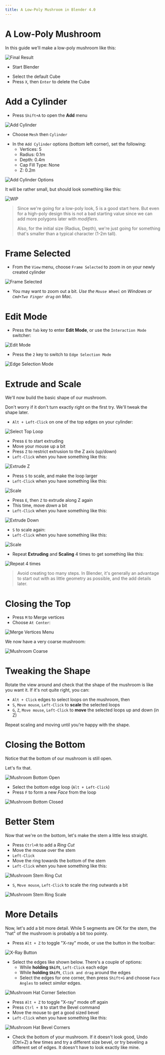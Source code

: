 ```yaml
---
title: A Low-Poly Mushroom in Blender 4.0
---
```


# A Low-Poly Mushroom

In this guide we'll make a low-poly mushroom like this:

![Final Result](res/mushroom/final.png)

* Start Blender

<!--
* Switch to the `Modeling` workspace (at the top of the screen)

![Modeling Tab](res/mushroom/modeling_tab.png)
-->

* Select the default Cube
* Press `X`, then `Enter` to delete the Cube

# Add a Cylinder

* Press `Shift+A` to open the **Add** menu

![Add Cylinder](res/mushroom/add_cylinder.png)

* Choose `Mesh` then `Cylinder`

<!--
> _Alternatively_ use the button on the toolbar:
>
> ![Add Cylinder Button](res/mushroom/add_cylinder_mesh_menu.png)
-->

* In the `Add Cylinder` options (bottom left corner), set the following:
  * Vertices: 5
  * Radius: 0.1m
  * Depth: 0.4m
  * Cap Fill Type: None
  * Z: 0.2m

![Add Cylinder Options](res/mushroom/add_cylinder_options.png)

It will be rather small, but should look something like this:

![WIP](res/mushroom/wip1.png)

> Since we're going for a low-poly look, 5 is a good start here. But even for a high-poly design this is not a bad starting value since we can add more polygons later with _modifiers_.
>
> Also, for the initial size (Radius, Depth), we're just going for something that's smaller than a typical character (1-2m tall).

# Frame Selected

* From the `View` menu, choose `Frame Selected` to zoom in on your newly created cylinder

![Frame Selected](res/mushroom/frame_selected.png)

* You may want to zoom out a bit. _Use the `Mouse Wheel` on Windows or `Cmd+Two Finger drag` on Mac._

<!--
> Having a shortcut for this is very handy. The default is the `Numpad .` key. If you don't have a numpad, you can set a different *Key binding* from the `Preferences`, `Keymap` menu. I'm using `F` on my keyboard.
-->

# Edit Mode

* Press the `Tab` key to enter **Edit Mode**, or use the `Interaction Mode` switcher:

![Edit Mode](res/mushroom/edit_mode.png)

* Press the `2` key to switch to `Edge Selection Mode`

![Edge Selection Mode](res/mushroom/edge_selection_mode.png)

# Extrude and Scale

We'll now build the basic shape of our mushroom.

Don't worry if it don't turn exactly right on the first try. We'll tweak the shape later.

* `Alt + Left-Click` on one of the top edges on your cylinder:

![Select Top Loop](res/mushroom/select_top_loop.png)

* Press `E` to start extruding
* Move your mouse up a bit <!-- ![Extrude](res/mushroom/extrude1.png)-->
* Press `Z` to restrict extrusion to the Z axis (up/down)
* `Left-Click` when you have something like this:

![Extrude Z](res/mushroom/extrude2.png)

* Press `S` to scale, and make the loop larger
* `Left-Click` when you have something like this:

![Scale](res/mushroom/scale1.png)

* Press `E`, then `Z` to extrude along Z again
* This time, move *down* a bit
* `Left-Click` when you have something like this:

![Extrude Down](res/mushroom/extrude3.png)

* `S` to scale again:
* `Left-Click` when you have something like this:

![Scale](res/mushroom/scale2.png)

* Repeat **Extruding** and **Scaling** 4 times to get something like this:

![Repeat 4 times](res/mushroom/repeat1.png)

> Avoid creating too many steps. In Blender, it's generally an advantage to start out with as little geometry as possible, and the add details later.

# Closing the Top

* Press `M` to Merge vertices
* Choose `At Center`:

![Merge Vertices Menu](res/mushroom/merge_menu.png)

We now have a very coarse mushroom:

![Mushroom Coarse](res/mushroom/mushroom_phase1.png)

# Tweaking the Shape

Rotate the view around and check that the shape of the mushroom is like you want it. If it's not quite right, you can:

* `Alt + Click` edges to select loops on the mushroom, then
* `S`, `Move mouse`, `Left-Click` to **scale** the selected loops
* `G`, `Z`, `Move mouse`, `Left-Click` to **move** the selected loops up and down (in Z)

Repeat scaling and moving until you're happy with the shape.

# Closing the Bottom

Notice that the bottom of our mushroom is still open.

Let's fix that.

![Mushroom Bottom Open](res/mushroom/mushroom_phase1_bottom.png)

* Select the bottom edge loop (`Alt + Left-Click`)
* Press `F` to form a new *Face* from the loop

![Mushroom Bottom Closed](res/mushroom/bottom_closed.png)

# Better Stem

Now that we're on the bottom, let's make the stem a little less straight.

* Press `Ctrl+R` to add a *Ring Cut*
* Move the mouse over the stem
* `Left-Click`
* Move the ring towards the bottom of the stem
* `Left-Click` when you have something like this:

![Mushroom Stem Ring Cut](res/mushroom/ring_cut.png)

* `S`, `Move mouse`, `Left-Click` to scale the ring outwards a bit

![Mushroom Stem Ring Scale](res/mushroom/ring_scale.png)

# More Details

Now, let's add a bit more detail. While 5 segments are OK for the stem, the "hat" of the mushroom is probably a bit too pointy.

* Press `Alt + Z` to toggle "X-ray" mode, or use the button in the toolbar:

![X-Ray Button](res/mushroom/toggle_xray.png)

* Select the edges like shown below. There's a couple of options:
  * While **holding `Shift`**, `Left-Click` each edge
  * While **holding `Shift`**, `Click and drag` around the edges
  * Select the edges for one corner, then press `Shift+G` and choose `Face Angles` to select _similar_ edges. 

![Mushroom Hat Corner Selection](res/mushroom/hat_corners_selection.png)

* Press `Alt + Z` to toggle "X-ray" mode off again
* Press `Ctrl + B` to start the Bevel command
* Move the mouse to get a good sized bevel
* `Left-Click` when you have something like this:

![Mushroom Hat Bevel Corners](res/mushroom/bevel_corners.png)

* Check the bottom of your mushroom. If it doesn't look good, Undo (Ctrl+Z) a few times and try a different size bevel, or try beveling a different set of edges. It doesn't have to look exactly like mine.

